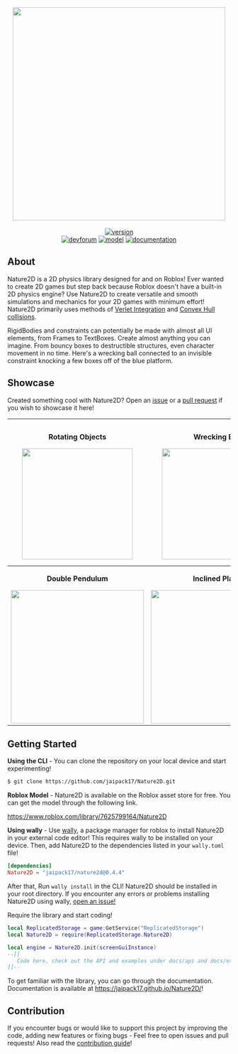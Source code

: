 <div align="center">
    <img src="https://doy2mn9upadnk.cloudfront.net/uploads/default/original/4X/e/7/0/e709b34f89add2336a7d74faee3b2a839a9391b0.png" width="480" /><br/><br/>
    <a href="https://devforum.roblox.com/t/physics-library-nature2d-bring-ui-elements-to-life/1510935/48"><img alt="version" src="https://img.shields.io/badge/v0.4.4--beta-version-%231FD67F"></img></a>
    <br/>
    <a href="https://devforum.roblox.com/t/physics-library-nature2d-bring-ui-elements-to-life/1510935/"><img alt="devforum" src="https://img.shields.io/badge/topic-devforum-white"></img></a>
    <a href="https://www.roblox.com/library/7625799164/Nature2D"><img alt="model" src="https://img.shields.io/badge/asset-roblox-white"></img></a>
    <a href="https://jaipack17.github.io/Nature2D/"><img alt="documentation" src="https://img.shields.io/badge/docs-website-white"></img></a>
</div>

## About

Nature2D is a 2D physics library designed for and on Roblox! Ever wanted to create 2D games but step back because Roblox doesn't have a built-in 2D physics engine? Use Nature2D to create versatile and smooth simulations and mechanics for your 2D games with minimum effort! Nature2D primarily uses methods of [Verlet Integration](https://en.wikipedia.org/wiki/Verlet_integration) and [Convex Hull collisions](https://en.wikipedia.org/wiki/Hyperplane_separation_theorem).

RigidBodies and constraints can potentially be made with almost all UI elements, from Frames to TextBoxes. Create almost anything you can imagine. From bouncy boxes to destructible structures, even character movement in no time. Here's a wrecking ball connected to an invisible constraint knocking a few boxes off of the blue platform.

## Showcase

Created something cool with Nature2D? Open an [issue](https://github.com/jaipack17/Nature2D/issues) or a [pull request](https://github.com/jaipack17/Nature2D/pulls) if you wish to showcase it here!

| <p>Rotating Objects</p> <img width="250px" src="https://github.com/jaipack17/Nature2D/blob/master/assets/spin.gif?raw=true"> | <p>Wrecking Ball</p> <img width="250px" src="https://doy2mn9upadnk.cloudfront.net/uploads/default/original/4X/c/9/d/c9d0129948912361012047ff2c507e42bd032dd1.gif"> | <p>Constraints</p> <img width="250px" src="https://github.com/jaipack17/Nature2D/blob/master/assets/constraints.gif?raw=true"> | <p>Smooth Collisions</p> <img width="270px" src="https://user-images.githubusercontent.com/74130881/142762580-b0bbba61-1a03-4d40-932c-f46344b78815.gif"> |
|-|-|-|-|
| <p align="center"><b>Double Pendulum</b></p> <img width="300px" src="https://user-images.githubusercontent.com/74130881/142763125-4c833456-013e-4eb4-9866-36f2eaa82db6.gif"> | <p align="center"><b>Inclined Plane</b></p> <img width="300px" src="https://user-images.githubusercontent.com/74130881/142762715-f17f53ae-a2c8-4ed0-b32e-cad0b72c63b8.gif"> | <p align="center"><b>Slingshot</b></p> <img width="300px" src="https://user-images.githubusercontent.com/74130881/142762938-699dea39-9c9f-417f-9b00-ed512ae1ccb7.gif"> | <p align="center"><b>Box Stack</b></p> <img width="300px" src="https://user-images.githubusercontent.com/74130881/142763023-1d5b6b1e-b93f-4026-806a-c9449b679b93.gif"> |

## Getting Started

**Using the CLI** - You can clone the repository on your local device and start experimenting!
```bash
$ git clone https://github.com/jaipack17/Nature2D.git
```
**Roblox Model** - Nature2D is available on the Roblox asset store for free. You can get the model through the following link.<br/>

https://www.roblox.com/library/7625799164/Nature2D

**Using wally** - Use [wally](https://github.com/UpliftGames/wally), a package manager for roblox to install Nature2D in your external code editor! This requires wally to be installed on your device. Then, add Nature2D to the dependencies listed in your `wally.toml` file!<br/>
```toml
[dependencies]
Nature2D = "jaipack17/nature2d@0.4.4"
```
After that, Run `wally install` in the CLI! Nature2D should be installed in your root directory. If you encounter any errors or problems installing Nature2D using wally, [open an issue!](https://github.com/jaipack17/Nature2D/issues)

Require the library and start coding!

```lua
local ReplicatedStorage = game:GetService("ReplicatedStorage")
local Nature2D = require(ReplicatedStorage.Nature2D)

local engine = Nature2D.init(screenGuiInstance)
--[[
   Code here, check out the API and examples under docs/api and docs/examples!
]]--
```
To get familiar with the library, you can go through the documentation. Documentation is available at https://jaipack17.github.io/Nature2D/!

## Contribution

If you encounter bugs or would like to support this project by improving the code, adding new features or fixing bugs - Feel free to open issues and pull requests! Also read the [contribution guide](https://github.com/jaipack17/Nature2D/blob/master/CONTRIBUTING.md)!
